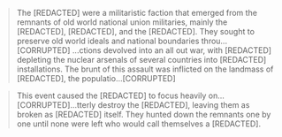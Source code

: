 >The [REDACTED] were a militaristic faction that emerged from the remnants of old world national union militaries, mainly the [REDACTED], [REDACTED], and the [REDACTED]. They sought to preserve old world ideals and national boundaries throu... [CORRUPTED] ...ctions devolved into an all out war, with [REDACTED] depleting the nuclear arsenals of several countries into [REDACTED] installations. The brunt of this assault was inflicted on the landmass of [REDACTED], the populatio...[CORRUPTED]

>This event caused the [REDACTED] to focus heavily on... [CORRUPTED]...tterly destroy the [REDACTED], leaving them as broken as [REDACTED] itself. They hunted down the remnants one by one until none were left who would call themselves a [REDACTED].